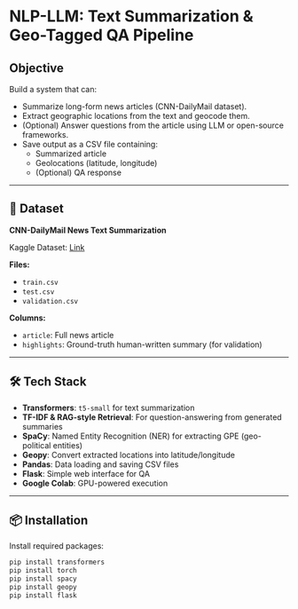 # NLP-LLM: Text Summarization & Geo-Tagged QA Pipeline

## Objective
Build a system that can:

- Summarize long-form news articles (CNN-DailyMail dataset).  
- Extract geographic locations from the text and geocode them.  
- (Optional) Answer questions from the article using LLM or open-source frameworks.  
- Save output as a CSV file containing:
  - Summarized article
  - Geolocations (latitude, longitude)
  - (Optional) QA response

---

## 📂 Dataset
**CNN-DailyMail News Text Summarization**  

Kaggle Dataset: [Link](https://www.kaggle.com/datasets/gowrishankarp/newspaper-text-summarization-cnn-dailymail)

**Files:**
- `train.csv`
- `test.csv`
- `validation.csv`

**Columns:**
- `article`: Full news article
- `highlights`: Ground-truth human-written summary (for validation)

---

## 🛠️ Tech Stack
- **Transformers**: `t5-small` for text summarization  
- **TF-IDF & RAG-style Retrieval**: For question-answering from generated summaries  
- **SpaCy**: Named Entity Recognition (NER) for extracting GPE (geo-political entities)  
- **Geopy**: Convert extracted locations into latitude/longitude  
- **Pandas**: Data loading and saving CSV files  
- **Flask**: Simple web interface for QA  
- **Google Colab**: GPU-powered execution


---

## 📦 Installation

Install required packages:

```bash
pip install transformers
pip install torch
pip install spacy
pip install geopy
pip install flask
